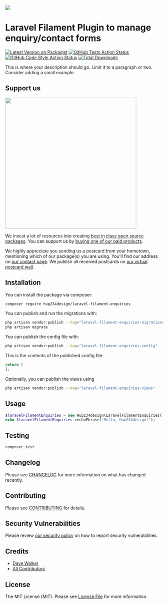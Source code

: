 
[<img src="https://github-ads.s3.eu-central-1.amazonaws.com/support-ukraine.svg?t=1" />](https://supportukrainenow.org)

# Laravel Filament Plugin to manage enquiry/contact forms

[![Latest Version on Packagist](https://img.shields.io/packagist/v/hup234design/laravel-filament-enquiries.svg?style=flat-square)](https://packagist.org/packages/hup234design/laravel-filament-enquiries)
[![GitHub Tests Action Status](https://img.shields.io/github/workflow/status/hup234design/laravel-filament-enquiries/run-tests?label=tests)](https://github.com/hup234design/laravel-filament-enquiries/actions?query=workflow%3Arun-tests+branch%3Amain)
[![GitHub Code Style Action Status](https://img.shields.io/github/workflow/status/hup234design/laravel-filament-enquiries/Fix%20PHP%20code%20style%20issues?label=code%20style)](https://github.com/hup234design/laravel-filament-enquiries/actions?query=workflow%3A"Fix+PHP+code+style+issues"+branch%3Amain)
[![Total Downloads](https://img.shields.io/packagist/dt/hup234design/laravel-filament-enquiries.svg?style=flat-square)](https://packagist.org/packages/hup234design/laravel-filament-enquiries)

This is where your description should go. Limit it to a paragraph or two. Consider adding a small example.

## Support us

[<img src="https://github-ads.s3.eu-central-1.amazonaws.com/laravel-filament-enquiries.jpg?t=1" width="419px" />](https://spatie.be/github-ad-click/laravel-filament-enquiries)

We invest a lot of resources into creating [best in class open source packages](https://spatie.be/open-source). You can support us by [buying one of our paid products](https://spatie.be/open-source/support-us).

We highly appreciate you sending us a postcard from your hometown, mentioning which of our package(s) you are using. You'll find our address on [our contact page](https://spatie.be/about-us). We publish all received postcards on [our virtual postcard wall](https://spatie.be/open-source/postcards).

## Installation

You can install the package via composer:

```bash
composer require hup234design/laravel-filament-enquiries
```

You can publish and run the migrations with:

```bash
php artisan vendor:publish --tag="laravel-filament-enquiries-migrations"
php artisan migrate
```

You can publish the config file with:

```bash
php artisan vendor:publish --tag="laravel-filament-enquiries-config"
```

This is the contents of the published config file:

```php
return [
];
```

Optionally, you can publish the views using

```bash
php artisan vendor:publish --tag="laravel-filament-enquiries-views"
```

## Usage

```php
$laravelFilamentEnquiries = new Hup234design\LaravelFilamentEnquiries();
echo $laravelFilamentEnquiries->echoPhrase('Hello, Hup234design!');
```

## Testing

```bash
composer test
```

## Changelog

Please see [CHANGELOG](CHANGELOG.md) for more information on what has changed recently.

## Contributing

Please see [CONTRIBUTING](CONTRIBUTING.md) for details.

## Security Vulnerabilities

Please review [our security policy](../../security/policy) on how to report security vulnerabilities.

## Credits

- [Dave Walker](https://github.com/hup234design)
- [All Contributors](../../contributors)

## License

The MIT License (MIT). Please see [License File](LICENSE.md) for more information.
